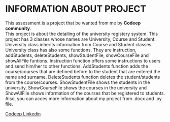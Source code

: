 # INFORMATION ABOUT PROJECT
This assessment is a project that be wanted from me by **Codeep community**.  
This project is about the detailing of the university registery system. 
This project has 3 classes whose names are University, Course and Student. 
University class inherits information from Course and Student classes. 
University class has also some functions. 
They are instruction, addStudents, deleteStudents, showStudentFile, showCourseFile and showAllFile funtions. 
Instruction function offers some instructions to users and send him/her to other functions. 
AddStudents function adds the course/courses that are defined before to the student that are entered the name and surname. 
DeleteStudents function deletes the student/students from the course/courses. 
ShowStudentFile shows the students in the university, ShowCourseFile shows the courses in the university and ShowAllFile shows information of the courses     that be registered to students. <br/>
Also, you can acces more information about my project from .docx and .py file. 

[Codeep Linkedin](https://www.linkedin.com/groups/9811775/)
